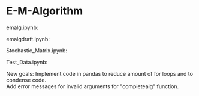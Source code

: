 # E-M-Algorithm

emalg.ipynb: 

emalgdraft.ipynb:

Stochastic_Matrix.ipynb:

Test_Data.ipynb:

New goals:  Implement code in pandas to reduce amount of for loops and to condense code.   
            Add error messages for invalid arguments for "completealg" function.